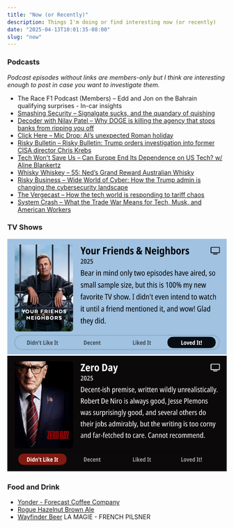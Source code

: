 ```yaml
---
title: "Now (or Recently)"
description: Things I'm doing or find interesting now (or recently)
date: "2025-04-13T10:01:35-08:00"
slug: "now"
---
```


### Podcasts

*Podcast episodes without links are members-only but I think are interesting enough to post in case you want to investigate them.*

- The Race F1 Podcast (Members) – Edd and Jon on the Bahrain qualifying surprises - In-car insights
- [Smashing Security – Signalgate sucks, and the quandary of quishing](https://overcast.fm/+SD4MNmk1k)
- [Decoder with Nilay Patel – Why DOGE is killing the agency that stops banks from ripping you off](https://overcast.fm/+QLdvvzLhM)
- [Click Here – Mic Drop: AI’s unexpected Roman holiday](https://overcast.fm/+BL5Zi6-q8U)
- [Risky Bulletin – Risky Bulletin: Trump orders investigation into former CISA director Chris Krebs](https://overcast.fm/+5Sl8QHm4w)
- [Tech Won't Save Us – Can Europe End Its Dependence on US Tech? w/ Aline Blankertz](https://overcast.fm/+ZpQC64Vzg)
- [Whisky Whiskey – 55: Ned’s Grand Reward Australian Whisky](https://overcast.fm/+BLIhdNt8yw)
- [Risky Business – Wide World of Cyber: How the Trump admin is changing the cybersecurity landscape](https://overcast.fm/+It0iRBzjg)
- [The Vergecast – How the tech world is responding to tariff chaos](https://overcast.fm/+QN1rGSxK8)
- [System Crash – What the Trade War Means for Tech, Musk, and American Workers](https://overcast.fm/+BL8c2IRq6Y)

### TV Shows

[![Your Friends & Neighbors • 2025 • Bear in mind only two episodes have aired, so small sample size, but this is 100% my new favorite TV show. I didn't even intend to watch it until a friend mentioned it, and wow! Glad they did. • Loved It!](../../assets/images/posts/PngImage42Fa9F653B0-review-9052cb89-9c11-4225-9f69-5aae19a048fa.png)](/images/posts/PngImage42Fa9F653B0-review-9052cb89-9c11-4225-9f69-5aae19a048fa.jpg)
[![Zero Day • 2025 • Decent-ish premise, written wildly unrealistically. Robert De Niro is always good, Jesse Plemons was surprisingly good, and several others do their jobs admirably, but the writing is too corny and far-fetched to care. Cannot recommend. • Didn't Like It](../../assets/images/posts/PngImage4Ea792E5D80-review-e3dcb4e1-2d2e-474f-a9fe-add1f2c652ea.png)](/images/posts/PngImage4Ea792E5D80-review-e3dcb4e1-2d2e-474f-a9fe-add1f2c652ea.jpg)

### Food and Drink

- [Yonder - Forecast Coffee Company](https://forecastcoffeecompany.com/product/yonder/)
- [Rogue Hazelnut Brown Ale](https://www.rogue.com/shop/beer/core/hazelnut-brown-ale/)
- [Wayfinder Beer](https://www.wayfinder.beer/) LA MAGIE - FRENCH PILSNER
